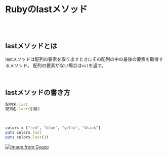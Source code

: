 # Rubyのlastメソッド

<br>
<br>

## lastメソッドとは
lastメソッドは配列の要素を取り出すときにその配列の中の最後の要素を取得するメソッド。
配列の要素がない場合は`nil`を返す。

  
 <br>
 
     
       
## lastメソッドの書き方

```ruby
配列名.last
配列名.last(引数)
```

<br>

```ruby
colors = ["red", "blue", "yello", "black"]
puts colors.last
puts colors.last(3)
```
[![Image from Gyazo](https://i.gyazo.com/15ec858e8e7e8cf8151cf56796be3059.gif)](https://gyazo.com/15ec858e8e7e8cf8151cf56796be3059)
